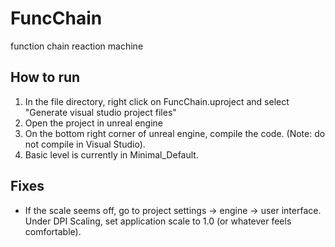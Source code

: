 # FuncChain
function chain reaction machine

## How to run
1. In the file directory, right click on FuncChain.uproject and select "Generate visual studio project files"
2. Open the project in unreal engine
3. On the bottom right corner of unreal engine, compile the code. (Note: do not compile in Visual Studio).
4. Basic level is currently in Minimal_Default.

## Fixes
* If the scale seems off, go to project settings -> engine -> user interface. Under DPI Scaling, set application scale to 1.0 (or whatever feels comfortable).